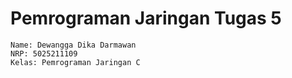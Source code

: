 # Pemrograman Jaringan Tugas 5

```
Name: Dewangga Dika Darmawan
NRP: 5025211109
Kelas: Pemrograman Jaringan C
```
